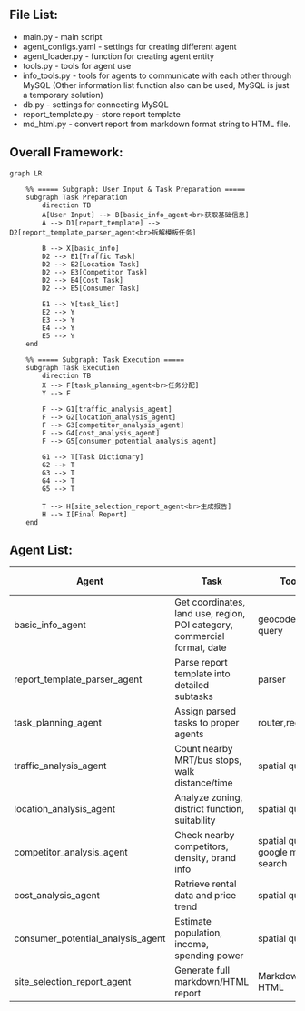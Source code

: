 ## File List:
- main.py - main script
- agent_configs.yaml - settings for creating different agent
- agent_loader.py - function for creating agent entity
- tools.py - tools for agent use
- info_tools.py - tools for agents to communicate with each other through MySQL (Other information list function also can be used, MySQL is just a temporary solution)
- db.py - settings for connecting MySQL
- report_template.py - store report template
- md_html.py - convert report from markdown format string to HTML file.

## Overall Framework:
```mermaid
graph LR

    %% ===== Subgraph: User Input & Task Preparation =====
    subgraph Task Preparation
        direction TB
        A[User Input] --> B[basic_info_agent<br>获取基础信息]
        A --> D1[report_template] --> D2[report_template_parser_agent<br>拆解模板任务]

        B --> X[basic_info]
        D2 --> E1[Traffic Task]
        D2 --> E2[Location Task]
        D2 --> E3[Competitor Task]
        D2 --> E4[Cost Task]
        D2 --> E5[Consumer Task]

        E1 --> Y[task_list]
        E2 --> Y
        E3 --> Y
        E4 --> Y
        E5 --> Y
    end

    %% ===== Subgraph: Task Execution =====
    subgraph Task Execution
        direction TB
        X --> F[task_planning_agent<br>任务分配]
        Y --> F

        F --> G1[traffic_analysis_agent]
        F --> G2[location_analysis_agent]
        F --> G3[competitor_analysis_agent]
        F --> G4[cost_analysis_agent]
        F --> G5[consumer_potential_analysis_agent]

        G1 --> T[Task Dictionary]
        G2 --> T
        G3 --> T
        G4 --> T
        G5 --> T

        T --> H[site_selection_report_agent<br>生成报告]
        H --> I[Final Report]
    end
```

## Agent List:
|Agent|Task|Tools|Web Search|Status|
|---|---|---|---|---|
|basic_info_agent|Get coordinates, land use, region, POI category, commercial format, date|geocode,spatial query|No|✅Done|
|report_template_parser_agent|Parse report template into detailed subtasks|parser|No|✅Done|
|task_planning_agent|Assign parsed tasks to proper agents|router,registry|No|✅Done|
|traffic_analysis_agent|Count nearby MRT/bus stops, walk distance/time|spatial query|No|✅Done|
|location_analysis_agent|Analyze zoning, district function, suitability|spatial query|Yes|✅Done|
|competitor_analysis_agent|Check nearby competitors, density, brand info|spatial query, google map search|Yes|✅Done|
|cost_analysis_agent|Retrieve rental data and price trend|spatial query|Yes|✅Done|
|consumer_potential_analysis_agent|Estimate population, income, spending power|spatial query|Yes|✅Done|
|site_selection_report_agent|Generate full markdown/HTML report|Markdown to HTML|No|✅Done|


